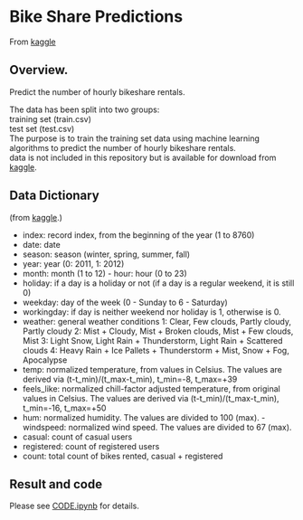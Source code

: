 # Bike Share Predictions

From [kaggle](https://www.kaggle.com/c/bike-share-predictions)

## Overview. 

Predict the number of hourly bikeshare rentals.  

The data has been split into two groups:  
training set (train.csv)  
test set (test.csv)  
The purpose is to train the training set data using machine learning algorithms to predict the number of hourly bikeshare rentals.  
data is not included in this repository but is available for download from [kaggle](https://www.kaggle.com/c/bike-share-predictions).  

## Data Dictionary
(from [kaggle](https://www.kaggle.com/c/bike-share-predictions).)
- index: record index, from the beginning of the year (1 to 8760)
- date: date
- season: season (winter, spring, summer, fall)
- year: year (0: 2011, 1: 2012)
- month: month (1 to 12) - hour: hour (0 to 23)
- holiday: if a day is a holiday or not (if a day is a regular weekend, it is still 0)
- weekday: day of the week (0 - Sunday to 6 - Saturday)
- workingday: if day is neither weekend nor holiday is 1, otherwise is 0.
- weather: general weather conditions
   1: Clear, Few clouds, Partly cloudy, Partly cloudy
   2: Mist + Cloudy, Mist + Broken clouds, Mist + Few clouds, Mist
   3: Light Snow, Light Rain + Thunderstorm, Light Rain + Scattered clouds
   4: Heavy Rain + Ice Pallets + Thunderstorm + Mist, Snow + Fog, Apocalypse
- temp: normalized temperature, from values in Celsius. The values are derived via (t-t_min)/(t_max-t_min), t_min=-8, t_max=+39
- feels_like: normalized chill-factor adjusted temperature, from original values in Celsius. The values are derived via (t-t_min)/(t_max-t_min), t_min=-16, t_max=+50
- hum: normalized humidity. The values are divided to 100 (max). - windspeed: normalized wind speed. The values are divided to 67 (max).
- casual: count of casual users
- registered: count of registered users
- count: total count of bikes rented, casual + registered


## Result and code

Please see [CODE.ipynb]() for details.

